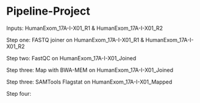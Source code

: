 # Pipeline-Project
Inputs: HumanExom_17A-I-X01_R1 & HumanExom_17A-I-X01_R2

Step one: FASTQ joiner on HumanExom_17A-I-X01_R1 & HumanExom_17A-I-X01_R2

Step two: FastQC on HumanExom_17A-I-X01_Joined

Step three: Map with BWA-MEM on HumanExom_17A-I-X01_Joined

Step three: SAMTools Flagstat on HumanExom_17A-I-X01_Mapped

Step four: 
